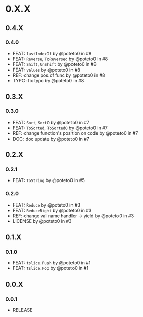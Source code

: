 # 0.X.X

## 0.4.X

### 0.4.0

- FEAT: `lastIndexOf` by @poteto0 in #8
- FEAT: `Reverse`, `ToReversed` by @poteto0 in #8
- FEAT: `Shift`, `UnShift` by @poteto0 in #8
- FEAT: `Values` by @poteto0 in #8
- REF: change pos of func by @poteto0 in #8
- TYPO: fix typo by @poteto0 in #8

## 0.3.X

### 0.3.0

- FEAT: `Sort`, `SortO` by @poteto0 in #7
- FEAT: `ToSorted`, `ToSortedO` by @poteto0 in #7
- REF: change function's position on code by @poteto0 in #7
- DOC: doc update by @poteto0 in #7

## 0.2.X

### 0.2.1

- FEAT: `ToString` by @poteto0 in #5

### 0.2.0

- FEAT: `Reduce` by @poteto0 in #3
- FEAT: `ReduceRight` by @poteto0 in #3
- REF: change val name handler -> yield by @poteto0 in #3
- LICENSE by @poteto0 in #3

## 0.1.X

### 0.1.0

- FEAT: `tslice.Push` by @poteto0 in #1
- FEAT: `tslice.Pop` by @poteto0 in #1

## 0.0.X

### 0.0.1

- RELEASE